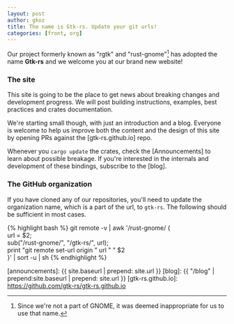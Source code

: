 ```yaml
---
layout: post
author: gkoz
title: The name is Gtk-rs. Update your git urls!
categories: [front, org]
---
```


Our project formerly known as "rgtk" and "rust-gnome"[^name] has adopted
the name __Gtk-rs__ and we welcome you at our brand new website!

[^name]:
    Since we're not a part of GNOME, it was deemed inappropriate for us to use
    that name.

### The site

This site is going to be the place to get news about breaking changes
and development progress. We will post building instructions, examples, best
practices and crates documentation.

We're starting small though, with just an introduction and a blog. Everyone
is welcome to help us improve both the content and the design of this site by
opening PRs against the [gtk-rs.github.io] repo.

Whenever you `cargo update` the crates, check the [Announcements]
to learn about possible breakage. If you're interested in the internals
and development of these bindings, subscribe to the [blog].

### The GitHub organization

If you have cloned any of our repositories, you'll need to update
the organization name, which is a part of the url, to `gtk-rs`.
The following should be sufficient in most cases.

{% highlight bash %}
git remote -v | awk '/rust-gnome/ { \
    url = $2; \
    sub("/rust-gnome/", "/gtk-rs/", url); \
    print "git remote set-url origin " url " " $2 \
}' | sort -u | sh
{% endhighlight %}

[announcements]: {{ site.baseurl | prepend: site.url }}
[blog]: {{ "/blog" | prepend:site.baseurl | prepend: site.url }}
[gtk-rs.github.io]: https://github.com/gtk-rs/gtk-rs.github.io
